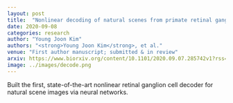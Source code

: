 ```yaml
---
layout: post
title:  "Nonlinear decoding of natural scenes from primate retinal ganglion responses"
date: 2020-09-08
categories: research
author: "Young Joon Kim"
authors: "<strong>Young Joon Kim</strong>, et al."
venue: "First author manuscript; submitted & in review"
arxiv: https://www.biorxiv.org/content/10.1101/2020.09.07.285742v1?rss=1
image: ../images/decode.png
---
```

Built the first, state-of-the-art nonlinear retinal ganglion cell decoder for natural scene images via neural networks.